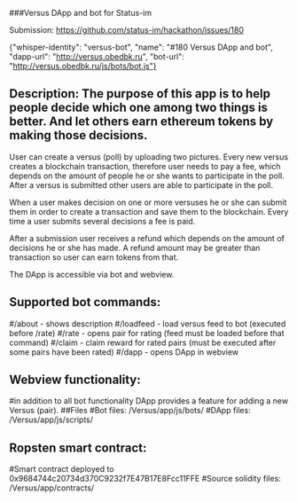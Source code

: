 ###Versus DApp and bot for Status-im

Submission: https://github.com/status-im/hackathon/issues/180

{"whisper-identity": "versus-bot",
 "name":             "#180 Versus DApp and bot",
 "dapp-url":         "http://versus.obedbk.ru",
 "bot-url":          "http://versus.obedbk.ru/js/bots/bot.js"}

## Description: The purpose of this app is to help people decide which one among two things is better. And let others earn ethereum tokens by making those decisions.

User can create a versus (poll) by uploading two pictures. Every new versus creates a blockchain transaction, therefore user needs to pay a fee, which depends on the amount of people he or she wants to participate in the poll. After a versus is submitted other users are able to participate in the poll.

When a user makes decision on one or more versuses he or she can submit them in order to create a transaction and save them to the blockchain. Every time a user submits several decisions a fee is paid.

After a submission user receives a refund which depends on the amount of decisions he or she has made. A refund amount may be greater than transaction so user can earn tokens from that.

The DApp is accessible via bot and webview.

## Supported bot commands:

#/about - shows description
#/loadfeed - load versus feed to bot (executed before /rate)
#/rate - opens pair for rating (feed must be loaded before that command)
#/claim - claim reward for rated pairs (must be executed after some pairs have been rated)
#/dapp - opens DApp in webview

## Webview functionality: 
#in addition to all bot functionality DApp provides a feature for adding a new Versus (pair).
##Files
#Bot files: /Versus/app/js/bots/
#DApp files: /Versus/app/js/scripts/

## Ropsten smart contract:
#Smart contract deployed to 0x9684744c20734d370C9232f7E47B17E8Fcc11FFE
#Source solidity files: /Versus/app/contracts/
